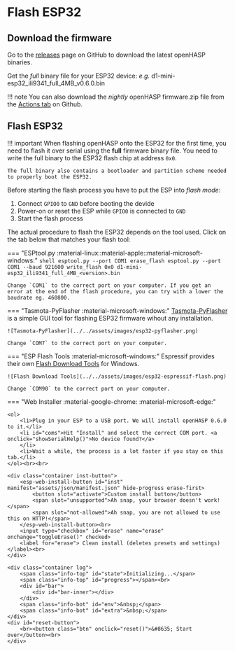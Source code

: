 # Flash ESP32

## Download the firmware

Go to the [releases](https://github.com/HASwitchPlate/openHASP/releases) page on GitHub to download the latest openHASP binaries.

Get the *full* binary file for your ESP32 device: *e.g.* d1-mini-esp32_ili9341_full_4MB_v0.6.0.bin

!!! note
    You can also download the *nightly* openHASP firmware.zip file from the [Actions tab](https://github.com/HASwitchPlate/openHASP/actions) on Github.


## Flash ESP32

!!! important
    When flashing openHASP onto the ESP32 for the first time, you need to flash it over serial using the **full** firmware binary file.
    You need to write the full binary to the ESP32 flash chip at address `0x0`.

    The full binary also contains a bootloader and partition scheme needed to properly boot the ESP32.

Before starting the flash process you have to put the ESP into *flash mode*:

1. Connect `GPIO0` to `GND` before booting the devide
2. Power-on or reset the ESP while `GPIO0` is connected to `GND`
3. Start the flash process

The actual procedure to flash the ESP32 depends on the tool used. Click on the tab below that matches your flash tool:

=== "ESPtool.py :material-linux::material-apple::material-microsoft-windows:"
    ```shell
    esptool.py --port COM1 erase_flash
    esptool.py --port COM1 --baud 921600 write_flash 0x0 d1-mini-esp32_ili9341_full_4MB_<version>.bin
    ```

    Change `COM1` to the correct port on your computer. If you get an error at the end of the flash procedure, you can try with a lower the baudrate eg. 460800.

=== "Tasmota-PyFlasher :material-microsoft-windows:"
    [Tasmota-PyFlasher](https://github.com/tasmota/tasmota-pyflasher/releases/tag/1.0) is a simple GUI tool for flashing ESP32 firmware wihout any installation.

    ![Tasmota-PyFlasher](../../assets/images/esp32-pyflasher.png)

    Change `COM7` to the correct port on your computer.

=== "ESP Flash Tools :material-microsoft-windows:"
    Espressif provides their own [Flash Download Tools](https://www.espressif.com/en/support/download/other-tools) for Windows.

    ![Flash Download Tools](../../assets/images/esp32-espressif-flash.png)

    Change `COM90` to the correct port on your computer.

=== "Web Installer :material-google-chrome: :material-microsoft-edge:"


<div id="flasher">

    <ol>
        <li>Plug in your ESP to a USB port. We will install openHASP 0.6.0 to it.</li>
        <li id="coms">Hit "Install" and select the correct COM port. <a onclick="showSerialHelp()">No device found?</a>
        </li>
        <li>Wait a while, the process is a lot faster if you stay on this tab.</li>
    </ol><br><br>

    <div class="container inst-button">
        <esp-web-install-button id="inst" manifest="assets/json/manifest.json" hide-progress erase-first>
            <button slot="activate">Custom install button</button>
            <span slot="unsupported">Ah snap, your browser doesn't work!</span>
            <span slot="not-allowed">Ah snap, you are not allowed to use this on HTTP!</span>
        </esp-web-install-button><br>
        <input type="checkbox" id="erase" name="erase" onchange="toggleErase()" checked>
        <label for="erase"> Clean install (deletes presets and settings)</label><br>
    </div>

    <div class="container log">
        <span class="info-top" id="state">Initializing...</span>
        <span class="info-top" id="progress"></span><br>
        <div id="bar">
            <div id="bar-inner"></div>
        </div>
        <span class="info-bot" id="env">&nbsp;</span>
        <span class="info-bot" id="extra">&nbsp;</span>
    </div>
    <div id="reset-button">
        <br><button class="btn" onclick="reset()">&#8635; Start over</button><br>
    </div>
    
</div>


